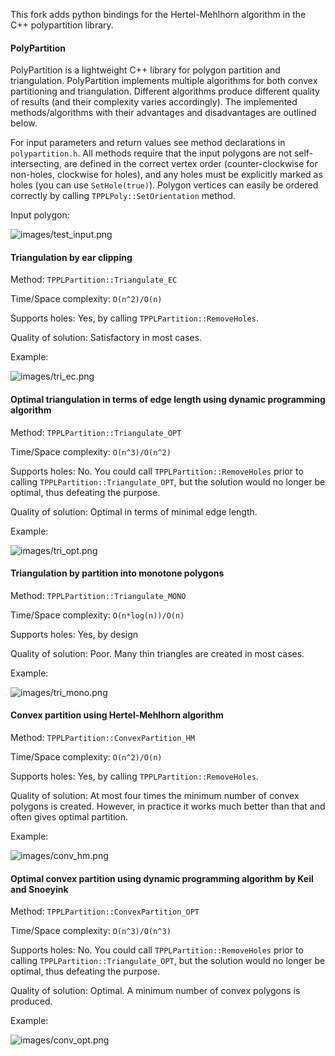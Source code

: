 This fork adds python bindings for the Hertel-Mehlhorn algorithm in the C++ polypartition library.



#### PolyPartition

PolyPartition is a lightweight C++ library for polygon partition
and triangulation. PolyPartition implements multiple algorithms
for both convex partitioning and triangulation. Different
algorithms produce different quality of results (and their
complexity varies accordingly). The implemented methods/algorithms
with their advantages and disadvantages are outlined below.

For input parameters and return values see method declarations
in `polypartition.h`. All methods require that the input polygons
are not self-intersecting, are defined in the correct vertex order
(counter-clockwise for non-holes, clockwise for holes), and any holes
must be explicitly marked as holes (you can use `SetHole(true)`).
Polygon vertices can easily be ordered correctly by
calling `TPPLPoly::SetOrientation` method.

Input polygon:

![images/test_input.png](images/test_input.png)

#### Triangulation by ear clipping

Method: `TPPLPartition::Triangulate_EC`

Time/Space complexity: `O(n^2)/O(n)`

Supports holes: Yes, by calling `TPPLPartition::RemoveHoles`.

Quality of solution: Satisfactory in most cases.

Example:

![images/tri_ec.png](images/tri_ec.png)


#### Optimal triangulation in terms of edge length using dynamic programming algorithm

Method: `TPPLPartition::Triangulate_OPT`

Time/Space complexity: `O(n^3)/O(n^2)`

Supports holes: No. You could call `TPPLPartition::RemoveHoles` prior
to calling `TPPLPartition::Triangulate_OPT`, but the solution would no
longer be optimal, thus defeating the purpose.

Quality of solution: Optimal in terms of minimal edge length.

Example:

![images/tri_opt.png](images/tri_opt.png)


#### Triangulation by partition into monotone polygons

Method: `TPPLPartition::Triangulate_MONO`

Time/Space complexity: `O(n*log(n))/O(n)`

Supports holes: Yes, by design

Quality of solution: Poor. Many thin triangles are created in most cases.

Example:

![images/tri_mono.png](images/tri_mono.png)


#### Convex partition using Hertel-Mehlhorn algorithm

Method: `TPPLPartition::ConvexPartition_HM`

Time/Space complexity: `O(n^2)/O(n)`

Supports holes: Yes, by calling `TPPLPartition::RemoveHoles`.

Quality of solution: At most four times the minimum number of convex
polygons is created. However, in practice it works much better
than that and often gives optimal partition.

Example:

![images/conv_hm.png](images/conv_hm.png)


#### Optimal convex partition using dynamic programming algorithm by Keil and Snoeyink

Method: `TPPLPartition::ConvexPartition_OPT`

Time/Space complexity: `O(n^3)/O(n^3)`

Supports holes: No. You could call `TPPLPartition::RemoveHoles`
prior to calling `TPPLPartition::Triangulate_OPT`, but the solution
would no longer be optimal, thus defeating the purpose.

Quality of solution: Optimal. A minimum number of convex polygons is produced.

Example:

![images/conv_opt.png](images/conv_opt.png)
